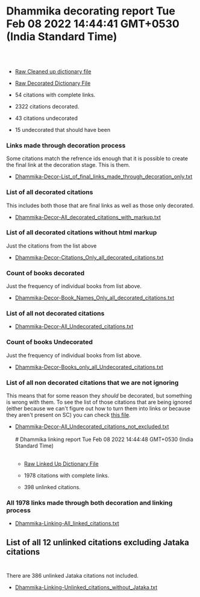 # Dhammika decorating report Tue Feb 08 2022 14:44:41 GMT+0530 (India Standard Time)
  <br><br>
  * [Raw Cleaned up dictionary file](https://raw.githubusercontent.com/thesunshade/linkafication-project/main/Dhammika/pli2en_dhammika.json)
  * [Raw Decorated Dictionary File](https://raw.githubusercontent.com/thesunshade/linkafication-project/main/Dhammika/Reports/Dhammika-Decorated-pli2en_dhammika.json)

  * 54 citations with complete links.<br>
  * 2322 citations decorated.
  * 43 citations undecorated
  * 15 undecorated that should have been

### Links made through decoration process
  Some citations match the refrence ids enough that it is possible to create the final link at the decoration stage. This is them.
* [Dhammika-Decor-List_of_final_links_made_through_decoration_only.txt](https://github.com/thesunshade/linkafication-project/blob/main/Dhammika/Reports/Dhammika-Decor-List_of_final_links_made_through_decoration_only.txt)<br>

### List of all decorated citations
This includes both those that are final links as well as those only decorated.
* [Dhammika-Decor-All_decorated_citations_with_markup.txt](https://github.com/thesunshade/linkafication-project/blob/main/Dhammika/Reports/Dhammika-Decor-All_decorated_citations_with_markup.txt)<br>

### List of all decorated citations without html markup
Just the citations from the list above
* [Dhammika-Decor-Citations_Only_all_decorated_citations.txt](https://github.com/thesunshade/linkafication-project/blob/main/Dhammika/Reports/Dhammika-Decor-Citations_Only_all_decorated_citations.txt)<br>

### Count of books decorated
Just the frequency of individual books from list above.
* [Dhammika-Decor-Book_Names_Only_all_decorated_citations.txt](https://github.com/thesunshade/linkafication-project/blob/main/Dhammika/Reports/Dhammika-Decor-Book_Names_Only_all_decorated_citations.txt)<br>

### List of all not decorated citations
* [Dhammika-Decor-All_Undecorated_citations.txt](https://github.com/thesunshade/linkafication-project/blob/main/Dhammika/Reports/Dhammika-Decor-All_Undecorated_citations.txt)<br>

### Count of books Undecorated
Just the frequency of individual books from list above.
* [Dhammika-Decor-Books_only_all_Undecorated_citations.txt](https://github.com/thesunshade/linkafication-project/blob/main/Dhammika/Reports/Dhammika-Decor-Books_only_all_Undecorated_citations.txt)<br>

### List of all non decorated citations that we are not ignoring
This means that for some reason they *should* be decorated, but something is wrong with them. To see the list of those citations that are being ignored (either because we can't figure out how to turn them into links or because they aren't present on SC) you can check [this file](https://github.com/thesunshade/linkafication-project/blob/main/app/excludeList.js).
* [Dhammika-Decor-All_Undecorated_citations_not_excluded.txt](https://github.com/thesunshade/linkafication-project/blob/main/Dhammika/Reports/Dhammika-Decor-All_Undecorated_citations_not_excluded.txt)<br>
<br># Dhammika linking report Tue Feb 08 2022 14:44:48 GMT+0530 (India Standard Time)
  <br><br>
  * [Raw Linked Up Dictionary File](https://raw.githubusercontent.com/thesunshade/linkafication-project/main/Dhammika/Dhammika-LinkedUp-pli2en_dhammika.json)

  * 1978 citations with complete links.<br>
  * 398 unlinked citations.

### All 1978 links made through both decoration and linking process
* [Dhammika-Linking-All_linked_citations.txt](https://github.com/thesunshade/linkafication-project/blob/main/Dhammika/Reports/Dhammika-Linking-All_linked_citations.txt)<br>

## List of all 12 unlinked citations excluding Jataka citations<br><br>
There are 386 unlinked Jataka citations not included.

* [Dhammika-Linking-Unlinked_citations_without_Jataka.txt](https://github.com/thesunshade/linkafication-project/blob/main/Dhammika/Reports/Dhammika-Linking-Unlinked_citations_without_Jataka.txt)<br>
